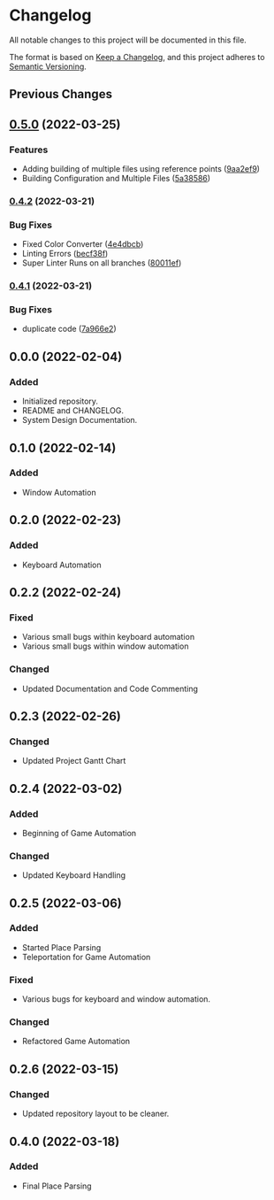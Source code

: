 <!--
File:         CHANGELOG.md
Description:  Keeps track of changes in the project
-->

# Changelog
All notable changes to this project will be documented in this file.

The format is based on [Keep a Changelog](https://keepachangelog.com/en/1.0.0/),
and this project adheres to [Semantic Versioning](https://semver.org/spec/v2.0.0.html).

## Previous Changes

## [0.5.0](https://github.com/comp195/senior-project-spring-2022-blueprint-automation-tool/compare/v0.4.2...v0.5.0) (2022-03-25)


### Features

* Adding building of multiple files using reference points ([9aa2ef9](https://github.com/comp195/senior-project-spring-2022-blueprint-automation-tool/commit/9aa2ef95b6564fae5126c552d5e96cbf167af467))
* Building Configuration and Multiple Files ([5a38586](https://github.com/comp195/senior-project-spring-2022-blueprint-automation-tool/commit/5a38586cff2fc71c3d98505792f2793e7053f6bc))

### [0.4.2](https://github.com/comp195/senior-project-spring-2022-blueprint-automation-tool/compare/v0.4.1...v0.4.2) (2022-03-21)


### Bug Fixes

* Fixed Color Converter ([4e4dbcb](https://github.com/comp195/senior-project-spring-2022-blueprint-automation-tool/commit/4e4dbcb15aa3852e18debbfb9059783757e7d927))
* Linting Errors ([becf38f](https://github.com/comp195/senior-project-spring-2022-blueprint-automation-tool/commit/becf38ff79a2a8817f2d1f9770e215fe733db527))
* Super Linter Runs on all branches ([80011ef](https://github.com/comp195/senior-project-spring-2022-blueprint-automation-tool/commit/80011efa8c153ca87f7d29c764d0899149419a32))

### [0.4.1](https://github.com/comp195/senior-project-spring-2022-blueprint-automation-tool/compare/v0.4.0...v0.4.1) (2022-03-21)


### Bug Fixes

* duplicate code ([7a966e2](https://github.com/comp195/senior-project-spring-2022-blueprint-automation-tool/commit/7a966e215ad44aa3c8f450792aa229b5934ce451))

## 0.0.0 (2022-02-04)
### Added
* Initialized repository.
* README and CHANGELOG.
* System Design Documentation.

## 0.1.0 (2022-02-14)
### Added
* Window Automation

## 0.2.0 (2022-02-23)
### Added
* Keyboard Automation

## 0.2.2 (2022-02-24)
### Fixed
* Various small bugs within keyboard automation
* Various small bugs within window automation
### Changed
* Updated Documentation and Code Commenting

## 0.2.3 (2022-02-26)
### Changed
* Updated Project Gantt Chart

## 0.2.4 (2022-03-02)
### Added
* Beginning of Game Automation
### Changed
* Updated Keyboard Handling

## 0.2.5 (2022-03-06)
### Added
* Started Place Parsing
* Teleportation for Game Automation
### Fixed
* Various bugs for keyboard and window automation.
### Changed
* Refactored Game Automation

## 0.2.6 (2022-03-15)
### Changed
* Updated repository layout to be cleaner.

## 0.4.0 (2022-03-18)
### Added
* Final Place Parsing

<!--
## Example
## 0.0.0 * YYYY-MM-DD
### Added
* List of added features.
### Fixed
* List of fixed bugs.
### Changed
* List of changed features.
### Removed
* List of removed features.
-->
